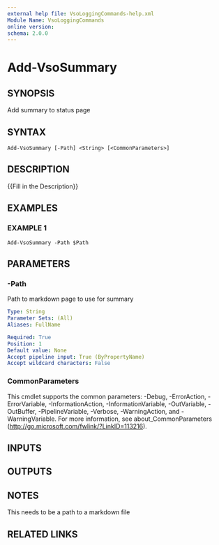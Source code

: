 ```yaml
---
external help file: VsoLoggingCommands-help.xml
Module Name: VsoLoggingCommands
online version:
schema: 2.0.0
---
```


# Add-VsoSummary

## SYNOPSIS
Add summary to status page

## SYNTAX

```
Add-VsoSummary [-Path] <String> [<CommonParameters>]
```

## DESCRIPTION
{{Fill in the Description}}

## EXAMPLES

### EXAMPLE 1
```
Add-VsoSummary -Path $Path
```

## PARAMETERS

### -Path
Path to markdown page to use for summary

```yaml
Type: String
Parameter Sets: (All)
Aliases: FullName

Required: True
Position: 1
Default value: None
Accept pipeline input: True (ByPropertyName)
Accept wildcard characters: False
```

### CommonParameters
This cmdlet supports the common parameters: -Debug, -ErrorAction, -ErrorVariable, -InformationAction, -InformationVariable, -OutVariable, -OutBuffer, -PipelineVariable, -Verbose, -WarningAction, and -WarningVariable. For more information, see about_CommonParameters (http://go.microsoft.com/fwlink/?LinkID=113216).

## INPUTS

## OUTPUTS

## NOTES
This needs to be a path to a markdown file

## RELATED LINKS
